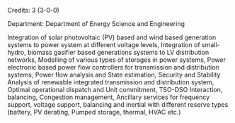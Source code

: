 Credits: 3 (3-0-0)

Department: Department of Energy Science and Engineering

Integration of solar photovoltaic (PV) based and wind based generation systems to power system at different voltage levels, Integration of small- hydro, biomass gasifier based generations systems to LV distribution networks, Modelling of various types of storages in power systems, Power electronic based power flow controllers for transmission and distribution systems, Power flow analysis and State estimation, Security and Stability Analysis of renewable integrated transmission and distribution system, Optimal operational dispatch and Unit commitment, TSO-DSO Interaction, balancing, Congestion management, Ancillary services for frequency support, voltage support, balancing and inertial with different reserve types (battery, PV derating, Pumped storage, thermal, HVAC etc.)